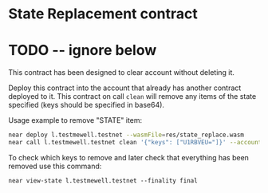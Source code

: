 # State Replacement contract

# TODO -- ignore below

This contract has been designed to clear account without deleting it.

Deploy this contract into the account that already has another contract deployed to it.
This contract on call `clean` will remove any items of the state specified (keys should be specified in base64).

Usage example to remove "STATE" item:

```bash
near deploy l.testmewell.testnet --wasmFile=res/state_replace.wasm
near call l.testmewell.testnet clean '{"keys": ["U1RBVEU="]}' --accountId testmewell.testnet
```

To check which keys to remove and later check that everything has been removed use this command:
```
near view-state l.testmewell.testnet --finality final
```

